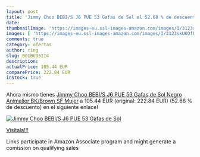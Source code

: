 ```yaml
---
layout: post
title: 'Jimmy Choo BEBI/S J6 PUE 53 Gafas de Sol al 52.68 % de descuento'
date: 
thumbnailImage: 'https://images-eu.ssl-images-amazon.com/images/I/3123skUKQfL._SL200_.jpg'
images: [ 'https://images-eu.ssl-images-amazon.com/images/I/3123skUKQfL._SL200_.jpg' ]
comments: true
category: ofertas
author: ring
slug: B01BU35II4
description:
actualPrice: 105.44 EUR
comparePrice: 222.84 EUR
inStock: true
---
```


Ahora mismo tienes [Jimmy Choo BEBI/S J6 PUE 53 Gafas de Sol  Negro  Animalier BK/Brown SF   Mujer](https://www.amazon.es/dp/B01BU35II4/?tag=tolees-21) a 105.44 EUR (original: 222.84 EUR) (52.68 %  de descuento) en el siguiente enlace!

[![Jimmy Choo BEBI/S J6 PUE 53 Gafas de Sol](https://images-eu.ssl-images-amazon.com/images/I/3123skUKQfL._SL200_.jpg)](https://www.amazon.es/dp/B01BU35II4/?tag=tolees-21)

[Visítala!!!](https://www.amazon.es/dp/B01BU35II4/?tag=tolees-21)

Links participate in Amazon Associate program and might generate a comission on qualifying sales
